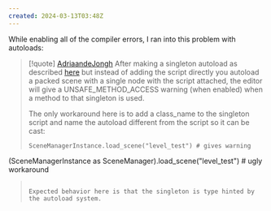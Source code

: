 ```yaml
---
created: 2024-03-13T03:48Z
---
```


While enabling all of the compiler errors, I ran into this problem with autoloads:

> [!quote] [AdriaandeJongh](https://github.com/godotengine/godot/issues/86300)
> After making a singleton autoload as described [here](https://docs.godotengine.org/en/latest/tutorials/scripting/singletons_autoload.html) but instead of adding the script directly you autoload a packed scene with a single node with the script attached, the editor will give a UNSAFE_METHOD_ACCESS warning (when enabled) when a method to that singleton is used.
>
> The only workaround here is to add a class_name to the singleton script and name the autoload different from the script so it can be cast:
>
> ```gdscript
> SceneManagerInstance.load_scene("level_test") # gives warning
(SceneManagerInstance as SceneManager).load_scene("level_test") # ugly workaround
> ```
>
> Expected behavior here is that the singleton is type hinted by the autoload system.
